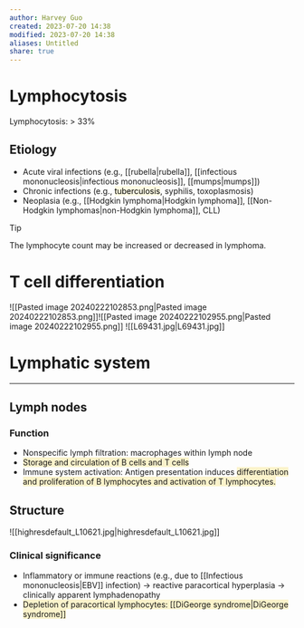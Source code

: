 ```yaml
---
author: Harvey Guo
created: 2023-07-20 14:38
modified: 2023-07-20 14:38
aliases: Untitled
share: true
---
```

# Lymphocytosis
Lymphocytosis: > 33%
## Etiology
- Acute viral infections (e.g., [[rubella|rubella]], [[infectious mononucleosis|infectious mononucleosis]], [[mumps|mumps]])
- Chronic infections (e.g., <mark style="background: #FFF3A34A;">tuberculosis</mark>, syphilis, toxoplasmosis)
- Neoplasia (e.g., [[Hodgkin lymphoma|Hodgkin lymphoma]], [[Non-Hodgkin lymphomas|non-Hodgkin lymphoma]], CLL)
>[!tip] 
>The lymphocyte count may be increased or decreased in lymphoma.
# T cell differentiation
![[Pasted image 20240222102853.png|Pasted image 20240222102853.png]]![[Pasted image 20240222102955.png|Pasted image 20240222102955.png]]
![[L69431.jpg|L69431.jpg]]
# Lymphatic system
---
## Lymph nodes
### Function
- Nonspecific lymph filtration: macrophages within lymph node 
- <span style="background:rgba(240, 200, 0, 0.2)">Storage and circulation of B cells and T cells</span>
- Immune system activation: Antigen presentation induces <span style="background:rgba(240, 200, 0, 0.2)">differentiation and proliferation of B lymphocytes and activation of T lymphocytes.</span>
## Structure
![[highresdefault_L10621.jpg|highresdefault_L10621.jpg]]
### Clinical significance
- Inflammatory or immune reactions (e.g., due to [[Infectious mononucleosis|EBV]] infection) → reactive paracortical hyperplasia → clinically apparent lymphadenopathy
- <span style="background:rgba(240, 200, 0, 0.2)">Depletion of paracortical lymphocytes: [[DiGeorge syndrome|DiGeorge syndrome]]</span>